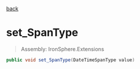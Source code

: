 ﻿

[back](/IronSphere.Extensions/types/DateTimeSpan)

# set_SpanType

> Assembly: IronSphere.Extensions

```csharp
public void set_SpanType(DateTimeSpanType value)
```



 